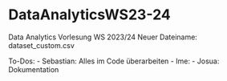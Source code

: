 # DataAnalyticsWS23-24
Data Analytics Vorlesung WS 2023/24
Neuer Dateiname: dataset_custom.csv


To-Dos:
    - Sebastian: Alles im Code überarbeiten
    - Ime: 
    - Josua: Dokumentation